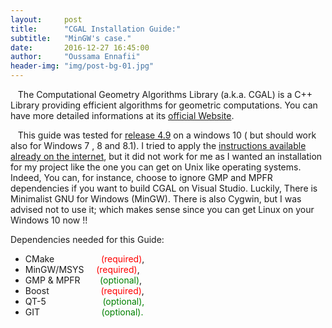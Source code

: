 ```yaml
---
layout:     post
title:      "CGAL Installation Guide:"
subtitle:   "MinGW's case."
date:       2016-12-27 16:45:00
author:     "Oussama Ennafii"
header-img: "img/post-bg-01.jpg"
---
```

&nbsp;&nbsp;&nbsp;The Computational Geometry Algorithms Library (a.k.a. CGAL) is a C++ Library providing efficient algorithms for geometric computations. You can have more detailed informations at its [official Website](https://www.cgal.org).

&nbsp;&nbsp;&nbsp;This guide was tested for [release 4.9](https://github.com/CGAL/cgal/releases/tag/releases%2FCGAL-4.9) on a windows 10 ( but should work also for Windows 7 , 8 and 8.1). I tried to apply the [instructions available already on the internet](http://www.cgal.org/download/windows.html#BuildingCGAL), but it did not work for me as I wanted an installation for my project like the one you can get on Unix like operating systems. Indeed, You can, for instance, choose to ignore GMP and MPFR dependencies if you want to build CGAL on Visual Studio. Luckily, There is Minimalist GNU for Windows (MinGW). There is also Cygwin, but I was advised not to use it; which makes sense since you can get Linux on your Windows 10 now !!

Dependencies needed for this Guide:

* CMake &nbsp;&nbsp;&nbsp;&nbsp;&nbsp;&nbsp;&nbsp;&nbsp;&nbsp;&nbsp;&nbsp;&nbsp;&nbsp;&nbsp;&nbsp;&nbsp;&nbsp;&nbsp;<span style="color:red">(required)</span>,
* MinGW/MSYS&nbsp;&nbsp;&nbsp;&nbsp;&nbsp;<span style="color:red">(required)</span>,
* GMP & MPFR&nbsp;&nbsp;&nbsp;&nbsp;&nbsp;&nbsp;&nbsp;&nbsp;<span style="color:green">(optional)</span>,
* Boost&nbsp;&nbsp;&nbsp;&nbsp;&nbsp;&nbsp;&nbsp;&nbsp;&nbsp;&nbsp;&nbsp;&nbsp;&nbsp;&nbsp;&nbsp;&nbsp;&nbsp;&nbsp;&nbsp;&nbsp;&nbsp;<span style="color:red">(required)</span>,
* QT-5&nbsp;&nbsp;&nbsp;&nbsp;&nbsp;&nbsp;&nbsp;&nbsp;&nbsp;&nbsp;&nbsp;&nbsp;&nbsp;&nbsp;&nbsp;&nbsp;&nbsp;&nbsp;&nbsp;&nbsp;&nbsp;&nbsp;&nbsp;<scan style="color:green">(optional)</span>,
* GIT&nbsp;&nbsp;&nbsp;&nbsp;&nbsp;&nbsp;&nbsp;&nbsp;&nbsp;&nbsp;&nbsp;&nbsp;&nbsp;&nbsp;&nbsp;&nbsp;&nbsp;&nbsp;&nbsp;&nbsp;&nbsp;&nbsp;&nbsp;&nbsp;&nbsp;<scan style="color:green">(optional)</span>.

